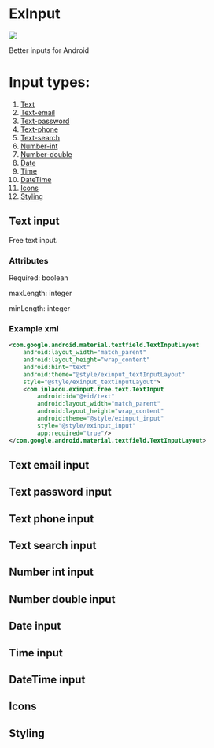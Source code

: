 # ExInput

[![](https://jitpack.io/v/inlacou/ExInput.svg)](https://jitpack.io/#inlacou/ExInput)

Better inputs for Android

# Input types:

1. [Text](#text-input)
2. [Text-email](#text-email-input)
3. [Text-password](#text-password-input)
4. [Text-phone](#text-phone-input)
5. [Text-search](#text-search-input)
6. [Number-int](#number-int-input)
7. [Number-double](#number-double-input)
8. [Date](#date-input)
9. [Time](#time-input)
10. [DateTime](#datetime-input)
11. [Icons](#icons)
11. [Styling](#styling)

## Text input
Free text input.
### Attributes
Required: boolean

maxLength: integer

minLength: integer
### Example xml
```xml
<com.google.android.material.textfield.TextInputLayout
	android:layout_width="match_parent"
	android:layout_height="wrap_content"
	android:hint="text"
	android:theme="@style/exinput_textInputLayout"
	style="@style/exinput_textInputLayout">
	<com.inlacou.exinput.free.text.TextInput
		android:id="@+id/text"
		android:layout_width="match_parent"
		android:layout_height="wrap_content"
		android:theme="@style/exinput_input"
		style="@style/exinput_input"
		app:required="true"/>
</com.google.android.material.textfield.TextInputLayout>
```
## Text email input
## Text password input
## Text phone input
## Text search input
## Number int input
## Number double input
## Date input
## Time input
## DateTime input
## Icons
## Styling
